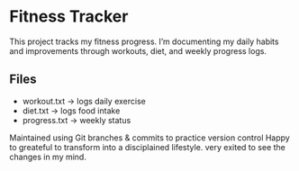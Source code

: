 # Fitness Tracker

This project tracks my fitness progress. I’m documenting my daily habits and improvements through workouts, diet, and weekly progress logs.

## Files
- workout.txt → logs daily exercise
- diet.txt → logs food intake
- progress.txt → weekly status

Maintained using Git branches & commits to practice version control
Happy to greateful to transform into a disciplained lifestyle.
very exited to see the changes in my mind.
